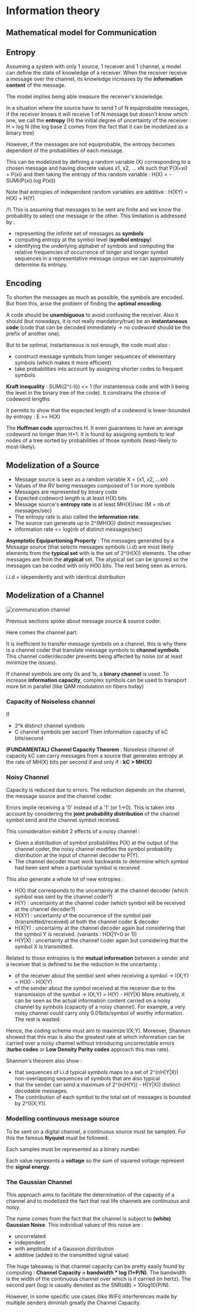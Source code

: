 # Information theory

## Mathematical model for Communication

## Entropy

Assuming a system with only 1 source, 1 receiver and 1 channel, a model can
define the state of knowledge of a receiver. When the receiver receive
a message over the channel, its knowledge increases by the **information content** of the message.

The model implies being able measure the receiver's knowledge. 

In a situation where the source have to send 1 of N equiprobable messages, if
the receiver knows it will receive 1 of N message but doesn't know which one,
we call the **entropy** (H) the initial degree of uncertainty of the receiver : H = log N (the log base 2 comes from the fact that it can be modelized as a binary tree)

However, if the messages are not equiprobable, the entropy becomes dependent of the probabilities of each message.

This can be modelized by defining a random variable (X) corresponding to a chosen message and having discrete values x1, x2, ... xN such that P{X=xi} = P(xi) and then taking the entropy of this random variable : H(X) = -SUMi(P(xi).log P(xi))

Note that entropies of independent random variables are additive : H(XY) = H(X) + H(Y)


/!\ This is assuming that messages to be sent are finite and we know the probability to select one message or the other. This limitation is addressed by :
 - representing the infinite set of messages as **symbols**
 - computing entropy at the symbol level (**symbol entropy**)
 - identifying the underlying alphabet of symbols and computing the relative frequencies of occurrence of longer and longer symbol sequences in a representative message corpus we can approximately determine its entropy.

## Encoding

To shorten the messages as much as possible, the symbols are encoded. But from this, arise the problem of finding the **optimal encoding**. 

A code should be **unambiguous** to avoid confusing the receiver. Also it should (but nowadays, it is not really mandatory/true) be an **instantaneous code** (code that can be decoded immediately -> no codeword should be the prefix of another one).

But to be optimal, instantaneous is not enough, the code must also : 
- construct message symbols from longer sequences of elementary symbols (which makes it more efficient)
- take probabilities into account by assigning shorter codes to frequent symbols

**Kraft inequality** : SUMi(2^(-li)) <= 1  (for instantenous code and with li being the level in the binary tree of the code).  It constrains the choice of codeword lengths

It permits to show that the expected length of a codeword is lower-bounded by entropy : E >= H(X)

The **Huffman code** approaches H. It even guarantees to have an average
codeword no longer than H+1. It is found by assigning symbols to leaf nodes of a tree sorted by probabilities of those symbols (least-likely to most-likely).

## Modelization of a Source

- Message source is seen as a random variable X = {x1, x2, ...xn} 
- Values of the RV being messages composed of 1 or more symbols 
- Messages are represented by binary code
- Expected codeword length is at least H(X) bits
- Message source's **entropy rate** is at least MH(X)/sec (M = nb of messages/sec)
- The entropy rate is also called the **information rate**.
- The source can generate up to 2^(MH(X)) distinct messages/sec
- information rate <= log(nb of distinct messages/sec)

**Asymptotic Equipartioning Property** : The messages generated by a Message source (that selects messages symbols i.i.d) are most likely elements from the **typical set** with is the set of 2^(H(X)) elements. The other messages are from the **atypical** set. The atypical set can be ignored so the messages can be coded with only H(X) bits. The rest being seen as errors. 

i.i.d = idependently and with identical distribution

## Modelization of a Channel

![communication channel](./random_web_findings/com-chan.png)

Previous sections spoke about message source & source coder.

Here comes the channel part.

It is inefficient to transfer message symbols on a channel, this is why there is a channel coder that translate message symbols to **channel symbols**. This channel coder/decoder prevents being affected by noise (or at least minimize the issues). 

If channel symbols are only 0s and 1s, a **binary channel** is used. To increase **information capacity**, complex symbols can be used to transport more bit in parallel (like QAM modulation on fibers today)

### Capacity of Noiseless channel

If 
- 2^k distinct channel symbols
- C channel symbols per seconf
Then information capacity of kC bits/second

**(FUNDAMENTAL) Channel Capacity Theorem** : Noiseless channel of capacity kC can carry messages from a source that generates entropy at the rate of MH(X) bits per second if and only if : **kC > MH(X)**

### Noisy Channel

Capacity is reduced due to errors. The reduction depends on the channel, the message source and the channel coder.

Errors implie receiving a '0' instead of a '1' (or 1->0). This is taken into account by considering the **joint probability distribution** of the channel symbol send and the channel symbol received.

This consideration exhibit 2 effects of a noisy channel : 
- Given a distribution of symbol probabilities P(X) at the output of the channel coder, the noisy channel modifies the symbol probability distribution at the input of channel decoder to P(Y).
- The channel decoder must work backwards to determine which symbol had been sent when a particular symbol is received

This also generate a whole lot of new entropies :
- H(X) that corresponds to the uncertainty at the channel decoder (which symbol was sent by the channel coder?)
- H(Y) : uncertainty at the channel coder (which symbol will be received at the channel decoder?)
- H(XY) : uncertainty of the occurrence of the symbol pair (transmitted/received) at both the channel coder & decoder
- H(X|Y) : uncertainty at the channel decoder again but considering that the symbol Y is received. (variants : H(X|Y=0 or 1))
- H(Y|X) : uncertainty at the channel coder again but considering that the symbol X is transmitted.

Related to those entropies is the **mutual information** between a sender and a receiver that is defined to be the reduction in the uncertainty :
- of the receiver about the sembol sent when receiving a symbol -> I(X;Y) = H(X) - H(X|Y)
- of the sender about the symbol received at the receiver due to the transmission of the symbol -> I(X;Y) = H(Y) - H(Y|X)
More intuitively, it can be seen as the actual information content carried on a noisy channel by symbols (capacity of a noisy channel). For example, a very noisy channel could carry only 0.01bits/symbol of worthy information. The rest is wasted.

Hence, the coding scheme must aim to maximize I(X;Y). Moreover, Shannon showed that this max is also the greatest rate at which information can be carried over a noisy channel without introducing uncorrectable errors (**turbo codes** or **Low Density Parity codes** approach this max rate).

Shannon's theorem also show : 
- that sequences of i.i.d typical symbols maps to a set of 2^(nH(Y|X)) non-overlapping sequences of symbols that are also typical
- that the sender can send a maximum of 2^(n(H(Y)) - H(Y|X)) distinct decodable messages.
- The contribution of each symbol to the total set of messages is bounded by 2^(I(X;Y)).

### Modelling continuous message source

To be sent on a digital channel, a continuous source must be sampled. For this the famous **Nyquist** must be followed.

Each samples must be represented as a binary number. 

Each value represents a **voltage** so the sum of squared voltage represent the **signal energy**.

### The Gaussian Channel

This approach aims to facilitate the determination of the capacity of a channel and to modelized the fact that real life channels are continuous and noisy.

The name comes from the fact that the channel is subject to **(white) Gaussian Noise**. This individual values of this noise are :
- uncorrelated
- independent
- with amplitude of a Gaussion distribution
- additive (added to the transmitted signal value)

The huge takeaway is that channel capacity can be pretty easily found by computing : **Channel Capacity = bandwidth * log (1+P/N)**. The bandwidth is the width of the continuous channel over which is it carried (in hertz). The second part (log) is usually denoted as the SNR(dB) = 10log10(P/N).

However, in some specific use cases (like WiFi) interferences made by multiple senders diminish greatly the Channel Capacity.




















  




